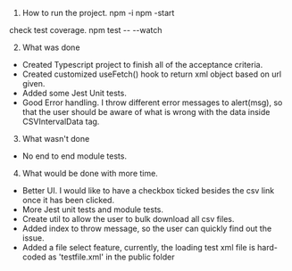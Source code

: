 1. How to run the project.
   npm -i
   npm -start

check test coverage.
npm test -- --watch

2. What was done

- Created Typescript project to finish all of the acceptance criteria.
- Created customized useFetch() hook to return xml object based on url given.
- Added some Jest Unit tests.
- Good Error handling. I throw different error messages to alert(msg), so that the user should be aware of what is wrong with the data inside CSVIntervalData tag.

3. What wasn't done

- No end to end module tests.

4. What would be done with more time.

- Better UI. I would like to have a checkbox ticked besides the csv link once it has been clicked.
- More Jest unit tests and module tests.
- Create util to allow the user to bulk download all csv files.
- Added index to throw message, so the user can quickly find out the issue.
- Added a file select feature, currently, the loading test xml file is hard-coded as 'testfile.xml' in the public folder
